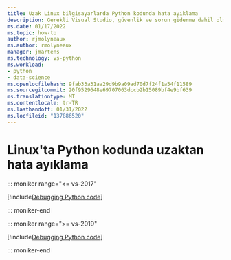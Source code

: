 ```yaml
---
title: Uzak Linux bilgisayarlarda Python kodunda hata ayıklama
description: Gerekli Visual Studio, güvenlik ve sorun giderme dahil olmak üzere uzak Linux bilgisayarlarda çalışan Python kodunda hata ayıklamak için Visual Studio'i kullanın.
ms.date: 01/17/2022
ms.topic: how-to
author: rjmolyneaux
ms.author: rmolyneaux
manager: jmartens
ms.technology: vs-python
ms.workload:
- python
- data-science
ms.openlocfilehash: 9fab33a31aa29d9b9a09ad70d7f24f1a54f11589
ms.sourcegitcommit: 20f9529648e69707063dccb2b15089bf4e9bf639
ms.translationtype: MT
ms.contentlocale: tr-TR
ms.lasthandoff: 01/31/2022
ms.locfileid: "137886520"
---
```

# <a name="remotely-debug-python-code-on-linux"></a>Linux'ta Python kodunda uzaktan hata ayıklama

::: moniker range="<= vs-2017"

[!include[Debugging Python code](includes/vs-2017/remote-debugging-python-code.md)]

::: moniker-end

::: moniker range=">= vs-2019"

[!include[Debugging Python code](includes/vs-2019/remote-debugging-python-code.md)]

::: moniker-end
